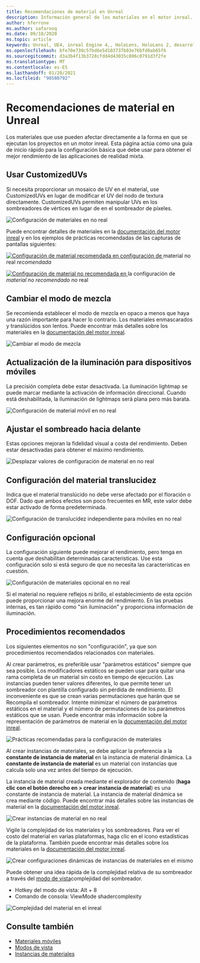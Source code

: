 ```yaml
---
title: Recomendaciones de material en Unreal
description: Información general de los materiales en el motor inreal.
author: hferrone
ms.author: safarooq
ms.date: 09/18/2020
ms.topic: article
keywords: Unreal, UE4, inreal Engine 4,, HoloLens, HoloLens 2, desarrollo, materiales, documentación, guías, características, hologramas, desarrollo de juegos, auriculares de realidad mixta, auriculares de realidad mixta de Windows, auriculares de realidad virtual
ms.openlocfilehash: bfe70e730c5fbd6e5d103737b03e76bfd0ab65f6
ms.sourcegitcommit: d3a3b4f13b3728cfdd4d43035c806c0791d3f2fe
ms.translationtype: MT
ms.contentlocale: es-ES
ms.lasthandoff: 01/20/2021
ms.locfileid: "98580792"
---
```

# <a name="material-recommendations-in-unreal"></a>Recomendaciones de material en Unreal

Los materiales que use pueden afectar directamente a la forma en que se ejecutan los proyectos en un motor inreal. Esta página actúa como una guía de inicio rápido para la configuración básica que debe usar para obtener el mejor rendimiento de las aplicaciones de realidad mixta.

## <a name="using-customizeduvs"></a>Usar CustomizedUVs

Si necesita proporcionar un mosaico de UV en el material, use CustomizedUVs en lugar de modificar el UV del nodo de textura directamente. CustomizedUVs permiten manipular UVs en los sombreadores de vértices en lugar de en el sombreador de píxeles.

![Configuración de materiales en no real](images/unreal-materials-img-01c.png)

Puede encontrar detalles de materiales en la [documentación del motor inreal](https://docs.unrealengine.com/Platforms/Mobile/Materials/index.html) y en los ejemplos de prácticas recomendadas de las capturas de pantallas siguientes:

[ ![ Configuración de material recomendada en configuración ](images/unreal-materials-img-01.png) de ](images/unreal-materials-img-01.png#lightbox)material no real 
 *recomendada*

[ ![ Configuración de material no recomendada en ](images/unreal-materials-img-01b.png) ](images/unreal-materials-img-01b.png#lightbox)la configuración de 
 *material no recomendado no* real

## <a name="changing-blend-mode"></a>Cambiar el modo de mezcla

Se recomienda establecer el modo de mezcla en opaco a menos que haya una razón importante para hacer lo contrario. Los materiales enmascarados y translúcidos son lentos. Puede encontrar más detalles sobre los materiales en la [documentación del motor inreal](https://docs.unrealengine.com/Platforms/Mobile/Materials/index.html).

![Cambiar el modo de mezcla](images/unreal-materials-img-02.jpg)

## <a name="updating-lighting-for-mobile"></a>Actualización de la iluminación para dispositivos móviles

La precisión completa debe estar desactivada. La iluminación lightmap se puede marcar mediante la activación de información direccional. Cuando está deshabilitada, la iluminación de lightmaps será plana pero más barata.

![Configuración de material móvil en no real](images/unreal-materials-img-03.jpg)

## <a name="adjusting-forward-shading"></a>Ajustar el sombreado hacia delante

Estas opciones mejoran la fidelidad visual a costa del rendimiento. Deben estar desactivadas para obtener el máximo rendimiento.

![Desplazar valores de configuración de material en no real](images/unreal-materials-img-04.jpg)

## <a name="setting-material-translucency"></a>Configuración del material translucidez

Indica que el material translúcido no debe verse afectado por el floración o DOF. Dado que ambos efectos son poco frecuentes en MR, este valor debe estar activado de forma predeterminada.

![Configuración de translucidez independiente para móviles en no real](images/unreal-materials-img-05.jpg)

## <a name="optional-settings"></a>Configuración opcional

La configuración siguiente puede mejorar el rendimiento, pero tenga en cuenta que deshabilitan determinadas características. Use esta configuración solo si está seguro de que no necesita las características en cuestión.

![Configuración de materiales opcional en no real](images/unreal-materials-img-06.jpg)

Si el material no requiere reflejos ni brillo, el establecimiento de esta opción puede proporcionar una mejora enorme del rendimiento. En las pruebas internas, es tan rápido como "sin iluminación" y proporciona información de iluminación.

## <a name="best-practices"></a>Procedimientos recomendados

Los siguientes elementos no son "configuración", ya que son procedimientos recomendados relacionados con materiales.

Al crear parámetros, es preferible usar "parámetros estáticos" siempre que sea posible. Los modificadores estáticos se pueden usar para quitar una rama completa de un material sin costo en tiempo de ejecución. Las instancias pueden tener valores diferentes, lo que permite tener un sombreador con plantilla configurado sin pérdida de rendimiento. El inconveniente es que se crean varias permutaciones que harán que se Recompila el sombreador. Intente minimizar el número de parámetros estáticos en el material y el número de permutaciones de los parámetros estáticos que se usan. Puede encontrar más información sobre la representación de parámetros de material en la [documentación del motor inreal](https://docs.unrealengine.com/Engine/Rendering/Materials/ExpressionReference/Parameters/index.html#staticswitchparameter).

![Prácticas recomendadas para la configuración de materiales](images/unreal-materials-img-07.jpg)

Al crear instancias de materiales, se debe aplicar la preferencia a la **constante de instancia de material** en la instancia de material dinámica. La **constante de instancia de material** es un material con instancias que calcula solo una vez antes del tiempo de ejecución.

La instancia de material creada mediante el explorador de contenido (**haga clic con el botón derecho en > crear instancia de material**) es una constante de instancia de material. La instancia de material dinámica se crea mediante código. Puede encontrar más detalles sobre las instancias de material en la [documentación del motor inreal](https://docs.unrealengine.com/Engine/Rendering/Materials/MaterialInstances/index.html).

![Crear instancias de material en no real](images/unreal-materials-img-08.png)

Vigile la complejidad de los materiales y los sombreadores. Para ver el costo del material en varias plataformas, haga clic en el icono estadísticas de la plataforma. También puede encontrar más detalles sobre los materiales en la [documentación del motor inreal](https://docs.unrealengine.com/Platforms/Mobile/Materials/index.html).

![Crear configuraciones dinámicas de instancias de materiales en el mismo](images/unreal-materials-img-09.png)

Puede obtener una idea rápida de la complejidad relativa de su sombreador a través del [modo de vista](https://docs.unrealengine.com/Engine/UI/LevelEditor/Viewports/ViewModes/index.html)complejidad del sombreador.

* Hotkey del modo de vista: Alt + 8
* Comando de consola: ViewMode shadercomplexity

![Complejidad del material en el inreal](images/unreal-materials-img-10.png)

## <a name="see-also"></a>Consulte también
* [Materiales móviles](https://docs.unrealengine.com/Platforms/Mobile/Materials/index.html)
* [Modos de vista](https://docs.unrealengine.com/Engine/UI/LevelEditor/Viewports/ViewModes/index.html)
* [Instancias de materiales](https://docs.unrealengine.com/Engine/Rendering/Materials/MaterialInstances/index.html)
